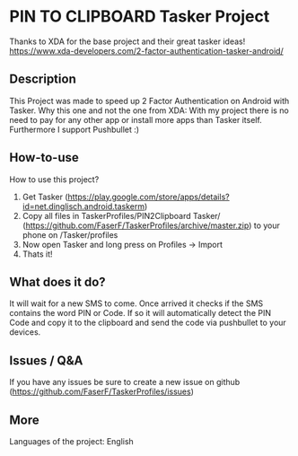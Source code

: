 # PIN TO CLIPBOARD Tasker Project


Thanks to XDA for the base project and their great tasker ideas! https://www.xda-developers.com/2-factor-authentication-tasker-android/


## Description

This Project was made to speed up 2 Factor Authentication on Android with Tasker.
Why this one and not the one from XDA: With my project there is no need to pay for any other app or install more apps than Tasker itself. Furthermore I support Pushbullet :)


## How-to-use

How to use this project?
1. Get Tasker (https://play.google.com/store/apps/details?id=net.dinglisch.android.taskerm)
2. Copy all files in TaskerProfiles/PIN2Clipboard Tasker/ (https://github.com/FaserF/TaskerProfiles/archive/master.zip) to your phone on /Tasker/profiles
3. Now open Tasker and long press on Profiles -> Import
4. Thats it!

## What does it do?

It will wait for a new SMS to come. Once arrived it checks if the SMS contains the word PIN or Code. If so it will automatically detect the PIN Code and copy it to the clipboard and send the code via pushbullet to your devices.


## Issues / Q&A

If you have any issues be sure to create a new issue on github (https://github.com/FaserF/TaskerProfiles/issues)

## More

Languages of the project: English
